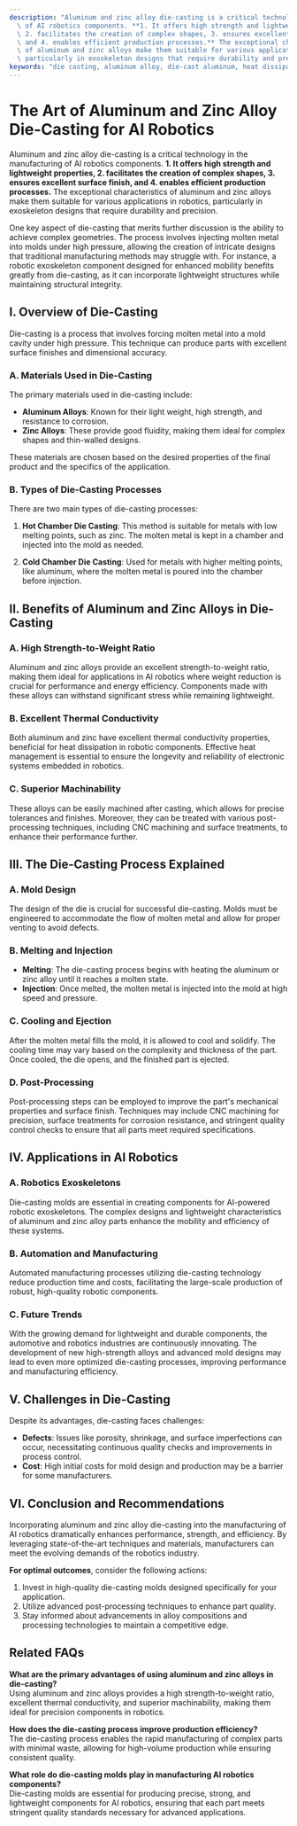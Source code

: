 ```yaml
---
description: "Aluminum and zinc alloy die-casting is a critical technology in the manufacturing\
  \ of AI robotics components. **1. It offers high strength and lightweight properties,\
  \ 2. facilitates the creation of complex shapes, 3. ensures excellent surface finish,\
  \ and 4. enables efficient production processes.** The exceptional characteristics\
  \ of aluminum and zinc alloys make them suitable for various applications in robotics,\
  \ particularly in exoskeleton designs that require durability and precision. "
keywords: "die casting, aluminum alloy, die-cast aluminum, heat dissipation optimization design"
---
```

# The Art of Aluminum and Zinc Alloy Die-Casting for AI Robotics

Aluminum and zinc alloy die-casting is a critical technology in the manufacturing of AI robotics components. **1. It offers high strength and lightweight properties, 2. facilitates the creation of complex shapes, 3. ensures excellent surface finish, and 4. enables efficient production processes.** The exceptional characteristics of aluminum and zinc alloys make them suitable for various applications in robotics, particularly in exoskeleton designs that require durability and precision. 

One key aspect of die-casting that merits further discussion is the ability to achieve complex geometries. The process involves injecting molten metal into molds under high pressure, allowing the creation of intricate designs that traditional manufacturing methods may struggle with. For instance, a robotic exoskeleton component designed for enhanced mobility benefits greatly from die-casting, as it can incorporate lightweight structures while maintaining structural integrity.

## **I. Overview of Die-Casting**

Die-casting is a process that involves forcing molten metal into a mold cavity under high pressure. This technique can produce parts with excellent surface finishes and dimensional accuracy. 

### **A. Materials Used in Die-Casting**

The primary materials used in die-casting include:

- **Aluminum Alloys**: Known for their light weight, high strength, and resistance to corrosion.
- **Zinc Alloys**: These provide good fluidity, making them ideal for complex shapes and thin-walled designs.

These materials are chosen based on the desired properties of the final product and the specifics of the application.

### **B. Types of Die-Casting Processes**

There are two main types of die-casting processes:

1. **Hot Chamber Die Casting**: This method is suitable for metals with low melting points, such as zinc. The molten metal is kept in a chamber and injected into the mold as needed.
  
2. **Cold Chamber Die Casting**: Used for metals with higher melting points, like aluminum, where the molten metal is poured into the chamber before injection.

## **II. Benefits of Aluminum and Zinc Alloys in Die-Casting**

### **A. High Strength-to-Weight Ratio**

Aluminum and zinc alloys provide an excellent strength-to-weight ratio, making them ideal for applications in AI robotics where weight reduction is crucial for performance and energy efficiency. Components made with these alloys can withstand significant stress while remaining lightweight.

### **B. Excellent Thermal Conductivity**

Both aluminum and zinc have excellent thermal conductivity properties, beneficial for heat dissipation in robotic components. Effective heat management is essential to ensure the longevity and reliability of electronic systems embedded in robotics.

### **C. Superior Machinability**

These alloys can be easily machined after casting, which allows for precise tolerances and finishes. Moreover, they can be treated with various post-processing techniques, including CNC machining and surface treatments, to enhance their performance further.

## **III. The Die-Casting Process Explained**

### **A. Mold Design**

The design of the die is crucial for successful die-casting. Molds must be engineered to accommodate the flow of molten metal and allow for proper venting to avoid defects. 

### **B. Melting and Injection**

- **Melting**: The die-casting process begins with heating the aluminum or zinc alloy until it reaches a molten state.
- **Injection**: Once melted, the molten metal is injected into the mold at high speed and pressure.

### **C. Cooling and Ejection**

After the molten metal fills the mold, it is allowed to cool and solidify. The cooling time may vary based on the complexity and thickness of the part. Once cooled, the die opens, and the finished part is ejected.

### **D. Post-Processing**

Post-processing steps can be employed to improve the part's mechanical properties and surface finish. Techniques may include CNC machining for precision, surface treatments for corrosion resistance, and stringent quality control checks to ensure that all parts meet required specifications.

## **IV. Applications in AI Robotics**

### **A. Robotics Exoskeletons**

Die-casting molds are essential in creating components for AI-powered robotic exoskeletons. The complex designs and lightweight characteristics of aluminum and zinc alloy parts enhance the mobility and efficiency of these systems.

### **B. Automation and Manufacturing**

Automated manufacturing processes utilizing die-casting technology reduce production time and costs, facilitating the large-scale production of robust, high-quality robotic components.

### **C. Future Trends**

With the growing demand for lightweight and durable components, the automotive and robotics industries are continuously innovating. The development of new high-strength alloys and advanced mold designs may lead to even more optimized die-casting processes, improving performance and manufacturing efficiency.

## **V. Challenges in Die-Casting**

Despite its advantages, die-casting faces challenges:

- **Defects**: Issues like porosity, shrinkage, and surface imperfections can occur, necessitating continuous quality checks and improvements in process control.
- **Cost**: High initial costs for mold design and production may be a barrier for some manufacturers.

## **VI. Conclusion and Recommendations**

Incorporating aluminum and zinc alloy die-casting into the manufacturing of AI robotics dramatically enhances performance, strength, and efficiency. By leveraging state-of-the-art techniques and materials, manufacturers can meet the evolving demands of the robotics industry. 

**For optimal outcomes**, consider the following actions:

1. Invest in high-quality die-casting molds designed specifically for your application.
2. Utilize advanced post-processing techniques to enhance part quality.
3. Stay informed about advancements in alloy compositions and processing technologies to maintain a competitive edge.

## **Related FAQs**

**What are the primary advantages of using aluminum and zinc alloys in die-casting?**  
Using aluminum and zinc alloys provides a high strength-to-weight ratio, excellent thermal conductivity, and superior machinability, making them ideal for precision components in robotics.

**How does the die-casting process improve production efficiency?**  
The die-casting process enables the rapid manufacturing of complex parts with minimal waste, allowing for high-volume production while ensuring consistent quality.

**What role do die-casting molds play in manufacturing AI robotics components?**  
Die-casting molds are essential for producing precise, strong, and lightweight components for AI robotics, ensuring that each part meets stringent quality standards necessary for advanced applications.
